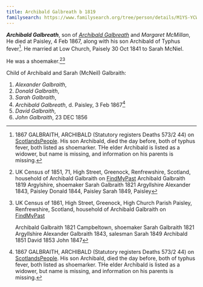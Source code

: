 ```yaml
---
title: Archibald Galbreath b 1819
familysearch: https://www.familysearch.org/tree/person/details/M1YS-YCW
---
```

***Archibald Galbreath***, son of *[Archibald Galbreath](/people/galbreath-archibald-1798.md)* and *Margaret McMillan*,  He died at Paisley, 4 Feb 1867, along with his son Archibald of Typhus fever[^death].  He married at Low Church, Paisely 30 Oct 1841 to Sarah McNiel.

He was a shoemaker.[^1851][^1861]

Child of Archibald and Sarah (McNeil) Galbraith:

1. *Alexander Galbraith*,
2. *Donald Galbraith*,
3. *Sarah Galbraith*,
4. *Archibald Galbreath*, d. Paisley, 3 Feb 1867[^death]
5. *David Galbraith*,
6. *John Galbraith*, 23 DEC 1856

[^1851]: UK Census of 1851, 71, High Street, Greenock, Renfrewshire, Scotland, household of Archibald Galbraith on [FindMyPast](https://www.findmypast.com/transcript?id=GBC/1851/0019190310&expand=true)
    Archibald Galbraith 1819 Argylshire, shoemaker
    Sarah Galbraith 1821 Argyllshire
    Alexander 1843, Paisley
    Donald 1844, Paisley
    Sarah 1849, Paisley

[^1861]: UK Census of 1861, High Street, Greenock, High Church Parish Paisley, Renfrewshire, Scotland, household of Archibald Galbraith on [FindMyPast](https://www.findmypast.com/transcript?id=GBC/1861/0021978019&expand=true)

    Archibald Galbraith 1821 Campbeltown, shoemaker
    Sarah Galbraith 1821 Argyllshire
    Alexander Galbraith 1843, salesman
    Sarah 1849
    Archibald 1851
    David 1853
    John 1847

[^death]: 1867 GALBRAITH, ARCHIBALD (Statutory registers Deaths 573/2 44) on [ScotlandsPeople](https://www.scotlandspeople.gov.uk/view-image/nrs_stat_deaths/982697). His son Archibald, died the day before, both of typhus fever, both listed as shoemarker.  THe elder Archibald is listed as a widower, but name is missing, and information on his parents is missing.

